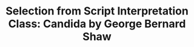 ---
layout: manifest
title: 'Selection from Script Interpretation Class: Candida by George Bernard Shaw'
manifest_name: selection-from-script-interpretation-class-candida-by-george-bernard-shaw

---